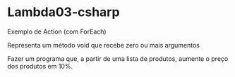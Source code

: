 # Lambda03-csharp
Exemplo de Action (com ForEach)

Representa um método void que recebe zero ou mais argumentos

Fazer um programa que, a partir de uma lista de produtos, aumente o preço dos produtos em 10%.

